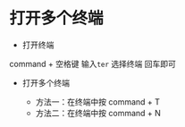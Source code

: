 # 打开多个终端

- 打开终端

command + 空格键 输入`ter` 选择终端 回车即可

- 打开多个终端

    - 方法一：在终端中按 command + T
    - 方法二：在终端中按 command + N
